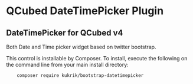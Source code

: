 # QCubed DateTimePicker Plugin


## DateTimePicker for QCubed v4

Both Date and Time picker widget based on twitter bootstrap.

This control is installable by Composer. To install, execute the following on the command line from your main
install directory:
```
	composer require kukrik/bootstrap-datetimepicker
```    
